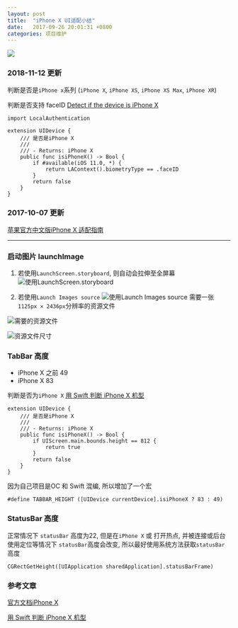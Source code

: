 ```yaml
---
layout: post
title:  "iPhone X UI适配小结"
date:   2017-09-26 20:01:31 +0800
categories: 项目维护
---
```

![](http://yuqiangcoder.com/assets/postImages/ios/201709/2.png)


### 2018-11-12 更新 
判断是否是`iPhone x`系列 (`iPhone X`, `iPhone XS`, `iPhone XS Max`, `iPhone XR`)

判断是否支持 faceID   [Detect if the device is iPhone X](https://stackoverflow.com/questions/46192280/detect-if-the-device-is-iphone-x/47067296)

```
import LocalAuthentication

extension UIDevice {
    /// 是否是iPhone X
    ///
    /// - Returns: iPhone X
    public func isiPhoneX() -> Bool {
        if #available(iOS 11.0, *) {
            return LAContext().biometryType == .faceID
        }
        return false
    }
}
```

### 2017-10-07 更新
[苹果官方中文版iPhone X 适配指南](https://developer.apple.com/cn/ios/update-apps-for-iphone-x/)

---

### 启动图片 launchImage
1. 若使用`LaunchScreen.storyboard`, 则自动会拉伸至全屏幕
![使用LaunchScreen.storyboard](http://yuqiangcoder.com/assets/postImages/ios/201709/3.png)

2. 若使用`Launch Images source`
![使用Launch Images source](http://yuqiangcoder.com/assets/postImages/ios/201709/4.png)
需要一张`1125px × 2436px`分辨率的资源文件

![需要的资源文件](http://yuqiangcoder.com/assets/postImages/ios/201709/5.png)

![资源文件尺寸](http://yuqiangcoder.com/assets/postImages/ios/201709/6.png)

### TabBar 高度
* iPhone X 之前   49
* iPhone X           83

判断是否为`iPhone X`  [用 Swift 判断 iPhone X 机型](https://imtx.me/archives/2374.html)

```
extension UIDevice {
    /// 是否是iPhone X
    ///
    /// - Returns: iPhone X
    public func isiPhoneX() -> Bool {
        if UIScreen.main.bounds.height == 812 {
            return true
        }
        return false
    }
}
```

因为自己项目是OC 和 Swift 混编, 所以增加了一个宏

```
#define TABBAR_HEIGHT ([UIDevice currentDevice].isiPhoneX ? 83 : 49)
```

### StatusBar 高度
正常情况下  `statusBar` 高度为22, 但是在`iPhone X` 或 打开热点, 并被连接或后台使用定位等情况下  `statusBar`高度会改变, 所以最好使用系统方法获取`statusBar`高度

```
CGRectGetHeight([UIApplication sharedApplication].statusBarFrame)
```

### 参考文章
[官方文档iPhone X](https://developer.apple.com/ios/human-interface-guidelines/overview/iphone-x/)

[用 Swift 判断 iPhone X 机型](https://imtx.me/archives/2374.html)

[jekyll-docs]: https://jekyllrb.com/docs/home
[jekyll-gh]:   https://github.com/jekyll/jekyll
[jekyll-talk]: https://talk.jekyllrb.com/


